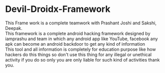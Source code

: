 # Devil-Droidx-Framework

This Frame work is a complete teamwork with Prashant Joshi and Sakshi, Deepak.<br>
This framework is a complete android hacking framework designed by iamprashu and team in which any android app like YouTube, facebook any apk can become an android backdoor to get any kind of information<br>
This tool and all information is completely for education purpose like how hackers do this things so don't use this thing for any illegal or unethical activity if you do so only you are only liable for such kind of activities thank you.
<br>
